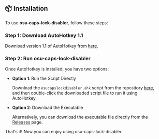## 📦 Installation

To use **osu-caps-lock-disabler**, follow these steps:

### Step 1: Download AutoHotkey 1.1

Download version 1.1 of AutoHotkey from [here](https://www.autohotkey.com/download/1.1/).

### Step 2: Run osu-caps-lock-disabler

Once AutoHotkey is installed, you have two options:

- **Option 1**: Run the Script Directly

   Download the `osucapslockdisabler.ahk` script from the repository [here](https://github.com/daikisoul/osu-caps-lock-disabler), and then double-click the downloaded script file to run it using AutoHotkey.

- **Option 2**: Download the Executable

   Alternatively, you can download the executable file directly from the [Releases](https://github.com/daikisoul/osu-caps-lock-disabler/releases) page.

That's it! Now you can enjoy using osu-caps-lock-disabler.
